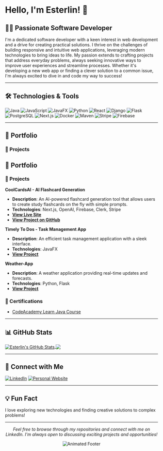 

# Hello, I'm Esterlin! 👋

## 👨‍💻 Passionate Software Developer

I'm a dedicated software developer with a keen interest in web development and a drive for creating practical solutions. I thrive on the challenges of building responsive and intuitive web applications, leveraging modern technologies to bring ideas to life. My passion extends to crafting projects that address everyday problems, always seeking innovative ways to improve user experiences and streamline processes. Whether it's developing a new web app or finding a clever solution to a common issue, I'm always excited to dive in and code my way to success!

---

## 🛠️ Technologies & Tools
![Java](https://img.shields.io/badge/Java-ED8B00?style=for-the-badge&logo=openjdk&logoColor=white)
![JavaScript](https://img.shields.io/badge/JavaScript-F7DF1E?style=for-the-badge&logo=javascript&logoColor=black)
![JavaFX](https://img.shields.io/badge/JavaFX-007396?style=for-the-badge)
![Python](https://img.shields.io/badge/Python-3776AB?style=for-the-badge&logo=python&logoColor=white)
![React](https://img.shields.io/badge/React-61DAFB?style=for-the-badge&logo=react&logoColor=black)
![Django](https://img.shields.io/badge/Django-092E20?style=for-the-badge&logo=django&logoColor=white)
![Flask](https://img.shields.io/badge/Flask-000000?style=for-the-badge&logo=flask&logoColor=white)
![PostgreSQL](https://img.shields.io/badge/PostgreSQL-316192?style=for-the-badge&logo=postgresql&logoColor=white)
![Next.js](https://img.shields.io/badge/Next.js-000000?style=for-the-badge&logo=next.js&logoColor=white)
![Docker](https://img.shields.io/badge/Docker-2496ED?style=for-the-badge&logo=docker&logoColor=white)
![Maven](https://img.shields.io/badge/Maven-C71A36?style=for-the-badge&logo=apache-maven&logoColor=white)
![Stripe](https://img.shields.io/badge/Stripe-008CDD?style=for-the-badge&logo=stripe&logoColor=white)
![Firebase](https://img.shields.io/badge/Firebase-FFCA28?style=for-the-badge&logo=firebase&logoColor=black)

---

## 📂 Portfolio
### 🚀 Projects

## 📂 Portfolio
### 🚀 Projects
**CoolCardsAI - AI Flashcard Generation**
- **Description**: An AI-powered flashcard generation tool that allows users to create study flashcards on the fly with simple prompts.
- **Technologies**: Next.js, OpenAI, Firebase, Clerk, Stripe
- **[View Live Site](https://coolcards-ai.vercel.app/)**
- **[View Project on GitHub](https://github.com/aishasalim/flashcard-saas)**

**Timely To Dos - Task Management App**
- **Description**: An efficient task management application with a sleek interface.
- **Technologies**: JavaFX
- **[View Project](https://github.com/EsterIso/Timely-To-Dos/tree/TimelyToDos-v1.0.0)**

**Weather-App**
- **Description**: A weather application providing real-time updates and forecasts.
- **Technologies**: Python, Flask
- **[View Project](https://github.com/EsterIso/Weather-App.git)**

### 📜 Certifications
- [CodeAcademy Learn Java Course](https://www.codecademy.com/profiles/EsterlinJ/certificates/d3f89367b558583e361640f778191345)
---

## 📊 GitHub Stats

<a href="https://github.com/EsterIso">
  <img align="center" src="https://github-readme-stats.vercel.app/api?username=EsterIso&show_icons=true&line_height=27&count_private=true&title_color=ffffff&text_color=c9cacc&icon_color=2bbc8a&bg_color=1d1f21" alt="Esterlin's GitHub Stats" />
</a>
<a href="https://github.com/EsterIso">
  <img align="center" src="https://github-readme-stats.vercel.app/api/top-langs/?username=EsterIso&hide=java,html,tex&title_color=ffffff&text_color=c9cacc&icon_color=2bbc8a&bg_color=1d1f21&langs_count=3" />
</a>

---

## 🤝 Connect with Me
[![LinkedIn](https://img.shields.io/badge/LinkedIn-Esterlin%20Jerez-blue?style=for-the-badge&logo=linkedin&logoColor=white)](https://www.linkedin.com/in/esterlin-jerez-paulino-11b57a2b2/)
[![Personal Website](https://img.shields.io/badge/Personal%20Website-Visit-green?style=for-the-badge&logo=github&logoColor=white)](https://esteriso.github.io/WebResume/)

---

## 💡 Fun Fact

I love exploring new technologies and finding creative solutions to complex problems!

---

<p align="center">
  <i>Feel free to browse through my repositories and connect with me on LinkedIn. I'm always open to discussing exciting projects and opportunities!</i>
</p>

<!-- You can add a subtle animation here using an animated GIF or SVG -->
<p align="center">
  <img src="https://example.com/your-animated-footer.gif" alt="Animated Footer" />
</p>

